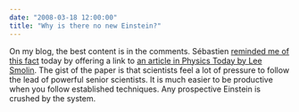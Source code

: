 ```yaml
---
date: "2008-03-18 12:00:00"
title: "Why is there no new Einstein?"
---
```




On my blog, the best content is in the comments. Sébastien [reminded me of this fact](/lemire/blog/2008/03/04/what-are-conferences-good-for/#comments) today by offering a link to [an article in Physics Today by Lee Smolin](http://www.everythingimportant.org/relativity/no-new-einstein.pdf). The gist of the paper is that scientists feel a lot of pressure to follow the lead of powerful senior scientists. It is much easier to be productive when you follow established techniques. Any prospective Einstein is crushed by the system. 

